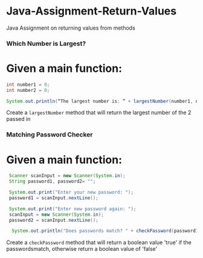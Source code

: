 # Java-Assignment-Return-Values
Java Assignment on returning values from methods

### Which Number is Largest? 
# Given a main function:
```java
int number1 = 0;
int number2 = 0;

System.out.println(“The largest number is: “ + largestNumber(number1, number2))
```
Create a ```largestNumber``` method that will return the largest number of the 2 passed in

### Matching Password Checker
# Given a main function: 
```java
 Scanner scanInput = new Scanner(System.in);
 String password1, password2= "";

 System.out.print("Enter your new password: ");
 password1 = scanInput.nextLine();

 System.out.print("Enter new password again: ");
 scanInput = new Scanner(System.in);
 password2 = scanInput.nextLine();

  System.out.println("Does passwords match? " + checkPassword(password1, password2));
```
Create a ```checkPassword``` method that will return a boolean value 'true' if the passwordsmatch, otherwise return a boolean value of 'false' 
